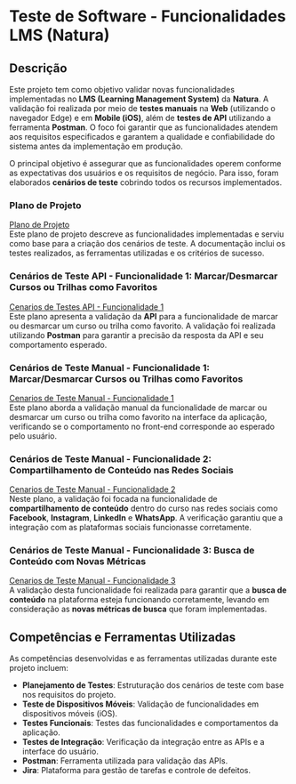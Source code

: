 # Teste de Software - Funcionalidades LMS (Natura)

## Descrição

Este projeto tem como objetivo validar novas funcionalidades implementadas no **LMS (Learning Management System)** da **Natura**. A validação foi realizada por meio de **testes manuais** na **Web** (utilizando o navegador Edge) e em **Mobile (iOS)**, além de **testes de API** utilizando a ferramenta **Postman**. O foco foi garantir que as funcionalidades atendem aos requisitos especificados e garantem a qualidade e confiabilidade do sistema antes da implementação em produção.

O principal objetivo é assegurar que as funcionalidades operem conforme as expectativas dos usuários e os requisitos de negócio. Para isso, foram elaborados **cenários de teste** cobrindo todos os recursos implementados.

### Plano de Projeto
[Plano de Projeto](https://www.linkedin.com/in/brunosalzani/details/projects/543431905/multiple-media-viewer/?profileId=ACoAACVMfX4BeN6Go6wsYfaPByHcjJ2AlWG4Ui4&treasuryMediaId=1712087899949) <br>
Este plano de projeto descreve as funcionalidades implementadas e serviu como base para a criação dos cenários de teste. A documentação inclui os testes realizados, as ferramentas utilizadas e os critérios de sucesso.

### Cenários de Teste API - Funcionalidade 1: Marcar/Desmarcar Cursos ou Trilhas como Favoritos
[Cenarios de Testes API - Funcionalidade 1](https://github.com/bruno-salzani/teste-software-funcionalidades-natura/raw/main/Cenarios%20de%20Testes%20API%20-%20Funcionalidade%201.docx) <br>
Este plano apresenta a validação da **API** para a funcionalidade de marcar ou desmarcar um curso ou trilha como favorito. A validação foi realizada utilizando **Postman** para garantir a precisão da resposta da API e seu comportamento esperado.

### Cenários de Teste Manual - Funcionalidade 1: Marcar/Desmarcar Cursos ou Trilhas como Favoritos
[Cenarios de Teste Manual - Funcionalidade 1](https://github.com/bruno-salzani/teste-software-funcionalidades-natura/raw/main/Cenarios%20de%20Teste%20-%20Funcionalidade%201.docx) <br>
Este plano aborda a validação manual da funcionalidade de marcar ou desmarcar um curso ou trilha como favorito na interface da aplicação, verificando se o comportamento no front-end corresponde ao esperado pelo usuário.

### Cenários de Teste Manual - Funcionalidade 2: Compartilhamento de Conteúdo nas Redes Sociais
[Cenarios de Teste Manual - Funcionalidade 2](https://github.com/bruno-salzani/teste-software-funcionalidades-natura/raw/main/Cenarios%20de%20Teste%20-%20Funcionalidade%202.docx) <br>
Neste plano, a validação foi focada na funcionalidade de **compartilhamento de conteúdo** dentro do curso nas redes sociais como **Facebook**, **Instagram**, **LinkedIn** e **WhatsApp**. A verificação garantiu que a integração com as plataformas sociais funcionasse corretamente.

### Cenários de Teste Manual - Funcionalidade 3: Busca de Conteúdo com Novas Métricas
[Cenarios de Teste Manual - Funcionalidade 3](https://github.com/bruno-salzani/teste-software-funcionalidades-natura/raw/main/Cenarios%20de%20Teste%20-%20Funcionalidade%203.docx) <br>
A validação desta funcionalidade foi realizada para garantir que a **busca de conteúdo** na plataforma esteja funcionando corretamente, levando em consideração as **novas métricas de busca** que foram implementadas.

## Competências e Ferramentas Utilizadas

As competências desenvolvidas e as ferramentas utilizadas durante este projeto incluem:

- **Planejamento de Testes**: Estruturação dos cenários de teste com base nos requisitos do projeto.
- **Teste de Dispositivos Móveis**: Validação de funcionalidades em dispositivos móveis (iOS).
- **Testes Funcionais**: Testes das funcionalidades e comportamentos da aplicação.
- **Testes de Integração**: Verificação da integração entre as APIs e a interface do usuário.
- **Postman**: Ferramenta utilizada para validação das APIs.
- **Jira**: Plataforma para gestão de tarefas e controle de defeitos.


